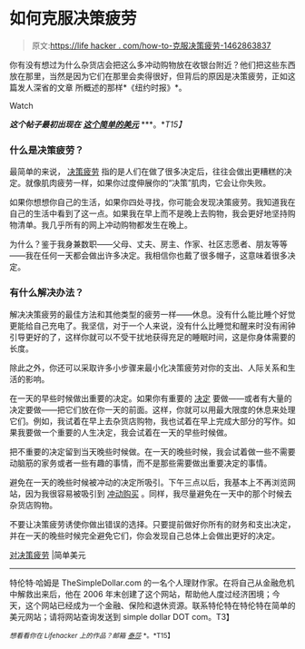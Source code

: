 # 如何克服决策疲劳

> 原文:[https://life hacker . com/how-to-克服决策疲劳-1462863837](https://lifehacker.com/how-to-overcome-decision-fatigue-1462863837)

你有没有想过为什么杂货店会把这么多冲动购物放在收银台附近？他们把这些东西放在那里，当然是因为它们在那里会卖得很好，但背后的原因是决策疲劳，正如这篇发人深省的文章 所概述的那样*《纽约时报》*。

Watch

***这个帖子最初出现在*** [***这个简单的美元***](http://www.thesimpledollar.com/on-decision-fatigue/) ***。**T15】*

### **什么是决策疲劳？**

最简单的来说， [决策疲劳](https://lifehacker.com/how-decision-fatigue-zaps-your-willpower-and-what-you-5832539) 指的是人们在做了很多决定后，往往会做出更糟糕的决定。就像肌肉疲劳一样，如果你过度伸展你的“决策”肌肉，它会让你失败。

如果你想想你自己的生活，如果你四处寻找，你可能会发现决策疲劳。我知道我在自己的生活中看到了这一点。如果我在早上而不是晚上去购物，我会更好地坚持购物清单。我几乎所有的网上冲动购物都发生在晚上。

为什么？鉴于我身兼数职——父母、丈夫、房主、作家、社区志愿者、朋友等等——我在任何一天都会做出许多决定。我相信你也戴了很多帽子，这意味着很多决定。

### 有什么解决办法？

解决决策疲劳的最佳方法和其他类型的疲劳一样——休息。没有什么能比睡个好觉更能给自己充电了。我坚信，对于一个人来说，没有什么比睡觉和醒来时没有闹钟引导更好的了，这样你就可以不受干扰地获得充足的睡眠时间，这是你身体需要的长度。

除此之外，你还可以采取许多小步骤来最小化决策疲劳对你的支出、人际关系和生活的影响。

在一天的早些时候做出重要的决定。如果你有重要的 [决定](https://lifehacker.com/four-tricks-to-help-you-make-any-difficult-decision-987762341) 要做——或者有大量的决定要做——把它们放在你一天的前面。这样，你就可以用最大限度的休息来处理它们。例如，我试着在早上去杂货店购物，我也试着在早上完成大部分的写作。如果我要做一个重要的人生决定，我会试着在一天的早些时候做。

把不重要的决定留到当天晚些时候做。在一天的晚些时候，我会试着做一些不需要动脑筋的家务或者一些有趣的事情，而不是那些需要做出重要决定的事情。

避免在一天的晚些时候被冲动的决定所吸引。下午三点以后，我基本上不再浏览网站，因为我很容易被吸引到 [冲动购买](https://lifehacker.com/how-to-avoid-impulse-purchases-in-the-internet-shopping-5919833) 。同样，我尽量避免在一天中的那个时候去杂货店购物。

不要让决策疲劳诱使你做出错误的选择。只要提前做好你所有的财务和支出决定，并在一天的晚些时候完全避免它们，你会发现自己总体上会做出更好的决定。

[对决策疲劳](http://www.thesimpledollar.com/on-decision-fatigue/) |简单美元

* * *

特伦特·哈姆是 TheSimpleDollar.com 的一名个人理财作家。在将自己从金融危机中解救出来后，他在 2006 年末创建了这个网站，帮助他人度过经济困境；今天，这个网站已经成为一个金融、保险和退休资源。联系特伦特在特伦特在简单的美元网站；请将网站查询发送到 simple dollar DOT com。T3】

<small>*想看看你在 Lifehacker 上的作品？邮箱*</small> [<small>*泰莎*</small>](https://mail.google.com/mail/?view=cm&fs=1&tf=1&to=tessa@lifehacker.com) <small>*。*T15】</small>